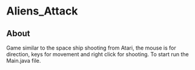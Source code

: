 <h1>Aliens_Attack</h1>
<h2>About</h2>
<p>Game similar to the space ship shooting from Atari, the mouse is for direction, keys for movement and right click for shooting. To start run the Main.java file.</p>

